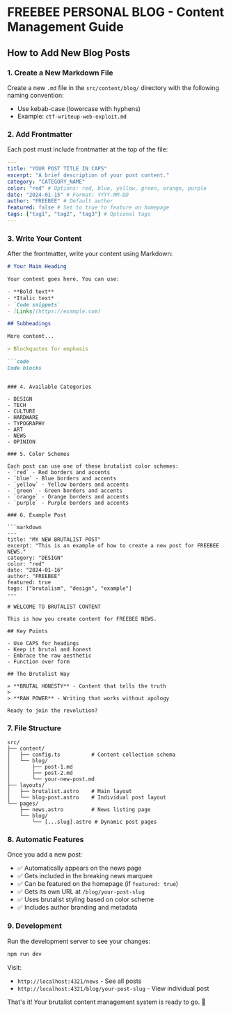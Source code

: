 # FREEBEE PERSONAL BLOG - Content Management Guide

## How to Add New Blog Posts

### 1. Create a New Markdown File

Create a new `.md` file in the `src/content/blog/` directory with the following naming convention:
- Use kebab-case (lowercase with hyphens)
- Example: `ctf-writeup-web-exploit.md`

### 2. Add Frontmatter

Each post must include frontmatter at the top of the file:

```yaml
---
title: "YOUR POST TITLE IN CAPS"
excerpt: "A brief description of your post content."
category: "CATEGORY_NAME"
color: "red" # Options: red, blue, yellow, green, orange, purple
date: "2024-01-15" # Format: YYYY-MM-DD
author: "FREEBEE" # Default author
featured: false # Set to true to feature on homepage
tags: ["tag1", "tag2", "tag3"] # Optional tags
---
```

### 3. Write Your Content

After the frontmatter, write your content using Markdown:

```markdown
# Your Main Heading

Your content goes here. You can use:

- **Bold text**
- *Italic text*
- `Code snippets`
- [Links](https://example.com)

## Subheadings

More content...

> Blockquotes for emphasis

```code
Code blocks
```
```

### 4. Available Categories

- DESIGN
- TECH
- CULTURE
- HARDWARE
- TYPOGRAPHY
- ART
- NEWS
- OPINION

### 5. Color Schemes

Each post can use one of these brutalist color schemes:
- `red` - Red borders and accents
- `blue` - Blue borders and accents  
- `yellow` - Yellow borders and accents
- `green` - Green borders and accents
- `orange` - Orange borders and accents
- `purple` - Purple borders and accents

### 6. Example Post

```markdown
---
title: "MY NEW BRUTALIST POST"
excerpt: "This is an example of how to create a new post for FREEBEE NEWS."
category: "DESIGN"
color: "red"
date: "2024-01-16"
author: "FREEBEE"
featured: true
tags: ["brutalism", "design", "example"]
---

# WELCOME TO BRUTALIST CONTENT

This is how you create content for FREEBEE NEWS.

## Key Points

- Use CAPS for headings
- Keep it brutal and honest
- Embrace the raw aesthetic
- Function over form

## The Brutalist Way

> **BRUTAL HONESTY** - Content that tells the truth
> 
> **RAW POWER** - Writing that works without apology

Ready to join the revolution?
```

### 7. File Structure

```
src/
├── content/
│   ├── config.ts          # Content collection schema
│   └── blog/
│       ├── post-1.md
│       ├── post-2.md
│       └── your-new-post.md
├── layouts/
│   ├── brutalist.astro    # Main layout
│   └── blog-post.astro    # Individual post layout
└── pages/
    ├── news.astro         # News listing page
    └── blog/
        └── [...slug].astro # Dynamic post pages
```

### 8. Automatic Features

Once you add a new post:

- ✅ Automatically appears on the news page
- ✅ Gets included in the breaking news marquee
- ✅ Can be featured on the homepage (if `featured: true`)
- ✅ Gets its own URL at `/blog/your-post-slug`
- ✅ Uses brutalist styling based on color scheme
- ✅ Includes author branding and metadata

### 9. Development

Run the development server to see your changes:

```bash
npm run dev
```

Visit:
- `http://localhost:4321/news` - See all posts
- `http://localhost:4321/blog/your-post-slug` - View individual post

That's it! Your brutalist content management system is ready to go. 🚀
